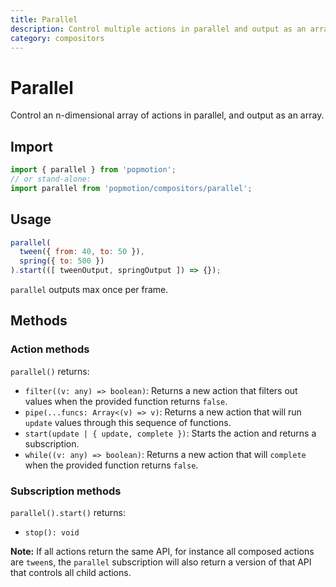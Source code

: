 ```yaml
---
title: Parallel
description: Control multiple actions in parallel and output as an array.
category: compositors
---
```


# Parallel

Control an n-dimensional array of actions in parallel, and output as an array.

## Import

```javascript
import { parallel } from 'popmotion';
// or stand-alone:
import parallel from 'popmotion/compositors/parallel';
```

## Usage

```javascript
parallel(
  tween({ from: 40, to: 50 }),
  spring({ to: 500 })
).start(([ tweenOutput, springOutput ]) => {});
```

`parallel` outputs max once per frame.

## Methods

### Action methods

`parallel()` returns:

- `filter((v: any) => boolean)`: Returns a new action that filters out values when the provided function returns `false`.
- `pipe(...funcs: Array<(v) => v)`: Returns a new action that will run `update` values through this sequence of functions.
- `start(update | { update, complete })`: Starts the action and returns a subscription.
- `while((v: any) => boolean)`: Returns a new action that will `complete` when the provided function returns `false`.

### Subscription methods

`parallel().start()` returns:

- `stop(): void`

**Note:** If all actions return the same API, for instance all composed actions are `tween`s, the `parallel` subscription will also return a version of that API that controls all child actions.
